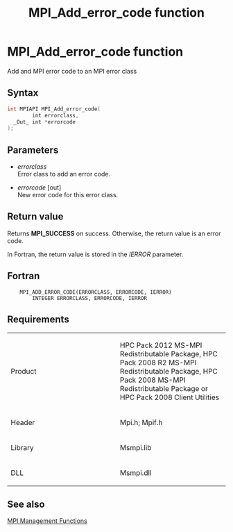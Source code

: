 ﻿---
title: MPI_Add_error_code function
TOCTitle: MPI_Add_error_code function
ms:assetid: 3d04e050-5fdc-482f-8913-437eb6b7d8bc
ms:mtpsurl: https://msdn.microsoft.com/en-us/library/Dn502498(v=VS.85)
ms:contentKeyID: 59360770
ms.date: 03/28/2018
mtps_version: v=VS.85
f1_keywords:
- MPI_ADD_ERROR_CODE
- mpif/MPI_Add_error_code
- mpi/MPI_ADD_ERROR_CODE
dev_langs:
- C++
- C
---

# MPI\_Add\_error\_code function

Add and MPI error code to an MPI error class

## Syntax

``` c++
int MPIAPI MPI_Add_error_code(
        int errorclass,
  _Out_ int *errorcode
);
```

## Parameters

  - *errorclass*  
    Error class to add an error code.

  - *errorcode* \[out\]  
    New error code for this error class.

## Return value

Returns **MPI\_SUCCESS** on success. Otherwise, the return value is an error code.

In Fortran, the return value is stored in the *IERROR* parameter.

## Fortran

``` FORTRAN
    MPI_ADD_ERROR_CODE(ERRORCLASS, ERRORCODE, IERROR)
        INTEGER ERRORCLASS, ERRORCODE, IERROR
```

## Requirements

<table>
<colgroup>
<col style="width: 50%" />
<col style="width: 50%" />
</colgroup>
<tbody>
<tr class="odd">
<td><p>Product</p></td>
<td><p>HPC Pack 2012 MS-MPI Redistributable Package, HPC Pack 2008 R2 MS-MPI Redistributable Package, HPC Pack 2008 MS-MPI Redistributable Package or HPC Pack 2008 Client Utilities</p></td>
</tr>
<tr class="even">
<td><p>Header</p></td>
<td>Mpi.h;
Mpif.h</td>
</tr>
<tr class="odd">
<td><p>Library</p></td>
<td>Msmpi.lib</td>
</tr>
<tr class="even">
<td><p>DLL</p></td>
<td>Msmpi.dll</td>
</tr>
</tbody>
</table>


## See also

[MPI Management Functions](mpi-management-functions.md)

